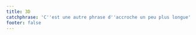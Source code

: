 ```yaml
---
title: 3D
catchphrase: 'C''est une autre phrase d''accroche un peu plus longue'
footer: false
---
```


